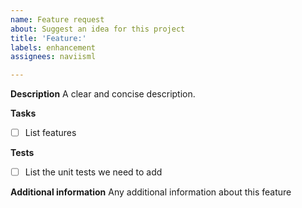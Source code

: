 ```yaml
---
name: Feature request
about: Suggest an idea for this project
title: 'Feature:'
labels: enhancement
assignees: naviisml

---
```


**Description**
A clear and concise description.

**Tasks**
- [ ] List features

**Tests**
- [ ] List the unit tests we need to add

**Additional information**
Any additional information about this feature
